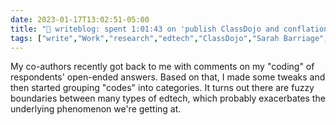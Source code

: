 ---date: 2023-01-17T13:02:51-05:00title: "📝 writeblog: spent 1:01:43 on 'publish ClassDojo and conflation of ed tech platforms study'"tags: ["write","Work","research","edtech","ClassDojo","Sarah Barriage","Daniela DiGiacomo"]---My co-authors recently got back to me with comments on my "coding" of respondents' open-ended answers. Based on that, I made some tweaks and then started grouping "codes" into categories. It turns out there are fuzzy boundaries between many types of edtech, which probably exacerbates the underlying phenomenon we're getting at.